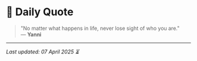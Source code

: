 # 📜 Daily Quote

> "No matter what happens in life, never lose sight of who you are."  
> — **Yanni**

---

_Last updated: 07 April 2025 ⏳_
